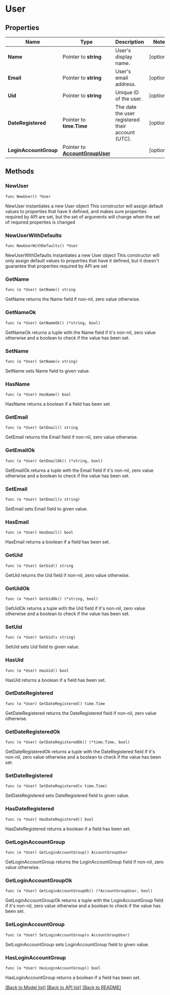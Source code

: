 # User

## Properties

Name | Type | Description | Notes
------------ | ------------- | ------------- | -------------
**Name** | Pointer to **string** | User&#39;s display name. | [optional] 
**Email** | Pointer to **string** | User&#39;s email address. | [optional] 
**Uid** | Pointer to **string** | Unique ID of the user. | [optional] 
**DateRegistered** | Pointer to **time.Time** | The date the user registered their account (UTC). | [optional] 
**LoginAccountGroup** | Pointer to [**AccountGroupUser**](AccountGroupUser.md) |  | [optional] 

## Methods

### NewUser

`func NewUser() *User`

NewUser instantiates a new User object
This constructor will assign default values to properties that have it defined,
and makes sure properties required by API are set, but the set of arguments
will change when the set of required properties is changed

### NewUserWithDefaults

`func NewUserWithDefaults() *User`

NewUserWithDefaults instantiates a new User object
This constructor will only assign default values to properties that have it defined,
but it doesn't guarantee that properties required by API are set

### GetName

`func (o *User) GetName() string`

GetName returns the Name field if non-nil, zero value otherwise.

### GetNameOk

`func (o *User) GetNameOk() (*string, bool)`

GetNameOk returns a tuple with the Name field if it's non-nil, zero value otherwise
and a boolean to check if the value has been set.

### SetName

`func (o *User) SetName(v string)`

SetName sets Name field to given value.

### HasName

`func (o *User) HasName() bool`

HasName returns a boolean if a field has been set.

### GetEmail

`func (o *User) GetEmail() string`

GetEmail returns the Email field if non-nil, zero value otherwise.

### GetEmailOk

`func (o *User) GetEmailOk() (*string, bool)`

GetEmailOk returns a tuple with the Email field if it's non-nil, zero value otherwise
and a boolean to check if the value has been set.

### SetEmail

`func (o *User) SetEmail(v string)`

SetEmail sets Email field to given value.

### HasEmail

`func (o *User) HasEmail() bool`

HasEmail returns a boolean if a field has been set.

### GetUid

`func (o *User) GetUid() string`

GetUid returns the Uid field if non-nil, zero value otherwise.

### GetUidOk

`func (o *User) GetUidOk() (*string, bool)`

GetUidOk returns a tuple with the Uid field if it's non-nil, zero value otherwise
and a boolean to check if the value has been set.

### SetUid

`func (o *User) SetUid(v string)`

SetUid sets Uid field to given value.

### HasUid

`func (o *User) HasUid() bool`

HasUid returns a boolean if a field has been set.

### GetDateRegistered

`func (o *User) GetDateRegistered() time.Time`

GetDateRegistered returns the DateRegistered field if non-nil, zero value otherwise.

### GetDateRegisteredOk

`func (o *User) GetDateRegisteredOk() (*time.Time, bool)`

GetDateRegisteredOk returns a tuple with the DateRegistered field if it's non-nil, zero value otherwise
and a boolean to check if the value has been set.

### SetDateRegistered

`func (o *User) SetDateRegistered(v time.Time)`

SetDateRegistered sets DateRegistered field to given value.

### HasDateRegistered

`func (o *User) HasDateRegistered() bool`

HasDateRegistered returns a boolean if a field has been set.

### GetLoginAccountGroup

`func (o *User) GetLoginAccountGroup() AccountGroupUser`

GetLoginAccountGroup returns the LoginAccountGroup field if non-nil, zero value otherwise.

### GetLoginAccountGroupOk

`func (o *User) GetLoginAccountGroupOk() (*AccountGroupUser, bool)`

GetLoginAccountGroupOk returns a tuple with the LoginAccountGroup field if it's non-nil, zero value otherwise
and a boolean to check if the value has been set.

### SetLoginAccountGroup

`func (o *User) SetLoginAccountGroup(v AccountGroupUser)`

SetLoginAccountGroup sets LoginAccountGroup field to given value.

### HasLoginAccountGroup

`func (o *User) HasLoginAccountGroup() bool`

HasLoginAccountGroup returns a boolean if a field has been set.


[[Back to Model list]](../README.md#documentation-for-models) [[Back to API list]](../README.md#documentation-for-api-endpoints) [[Back to README]](../README.md)


